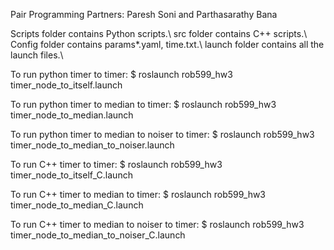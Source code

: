 Pair Programming Partners: Paresh Soni and Parthasarathy Bana

Scripts folder contains Python scripts.\\
src folder contains C++ scripts.\\
Config folder contains params*.yaml, time.txt.\\
launch folder contains all the launch files.\\

To run python timer to timer:
$ roslaunch rob599_hw3 timer_node_to_itself.launch

To run python timer to median to timer:
$ roslaunch rob599_hw3 timer_node_to_median.launch

To run python timer to median to noiser to timer:
$ roslaunch rob599_hw3 timer_node_to_median_to_noiser.launch

To run C++ timer to timer:
$ roslaunch rob599_hw3 timer_node_to_itself_C.launch

To run C++ timer to median to timer:
$ roslaunch rob599_hw3 timer_node_to_median_C.launch

To run C++ timer to median to noiser to timer:
$ roslaunch rob599_hw3 timer_node_to_median_to_noiser_C.launch